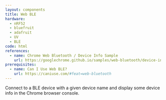 ```yaml
---
layout: components
title: Web BLE
hardware:
  - nRF52
  - bluefruit
  - adafruit
  - UV
  - BLE
code: html
references:
  - name: Chrome Web Bluetooth / Device Info Sample
    url: https://googlechrome.github.io/samples/web-bluetooth/device-info.html
prerequisites:
  - name: Can I Use Web BLE?
    url: https://caniuse.com/#feat=web-bluetooth
---
```


Connect to a BLE device with a given device name and display some device info in the Chrome browser console.
